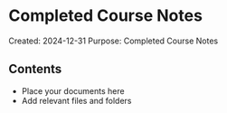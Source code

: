 # Completed Course Notes
Created: 2024-12-31
Purpose: Completed Course Notes

## Contents
- Place your documents here
- Add relevant files and folders
